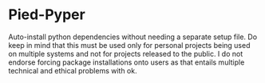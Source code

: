 # Pied-Pyper
Auto-install python dependencies without needing a separate setup file.
Do keep in mind that this must be used only for personal projects being used on multiple systems and not for projects released to the public. I do not endorse forcing package installations onto users as that entails multiple technical and ethical problems with ok.
